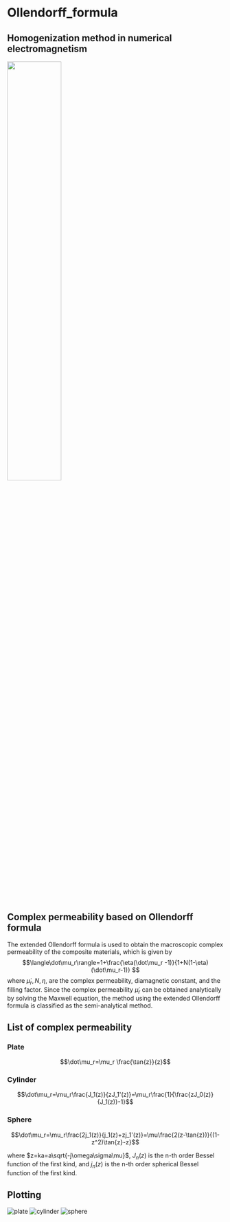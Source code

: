 # Ollendorff_formula
## Homogenization method in numerical electromagnetism
<img src="https://github.com/ShingoHiruma/Ollendorff_formula/assets/49121385/1049528b-7416-4a09-9798-0391a8d95220" width="50%">

## Complex permeability based on Ollendorff formula
The extended Ollendorff formula is used to obtain the macroscopic complex permeability of the composite materials, which is given by
$$\langle\dot\mu_r\rangle=1+\frac{\eta(\dot\mu_r -1)}{1+N(1-\eta)(\dot\mu_r-1)} $$
where $\dot\mu_r, N, \eta,$ are the complex permeability, diamagnetic constant, and the filling factor. 
Since the complex permeability $\dot\mu_r$ can be obtained analytically by solving the Maxwell equation, the method using the extended Ollendorff formula is classified as the semi-analytical method.

## List of complex permeability
### Plate
$$\dot\mu_r=\mu_r \frac{\tan{z}}{z}$$
### Cylinder
$$\dot\mu_r=\mu_r\frac{J_1(z)}{zJ_1'(z)}=\mu_r\frac{1}{\frac{zJ_0(z)}{J_1(z)}-1}$$
### Sphere
$$\dot\mu_r=\mu_r\frac{2j_1(z)}{j_1(z)+zj_1'(z)}=\mu\frac{2(z-\tan{z})}{(1-z^2)\tan{z}-z}$$

where $z=ka=a\sqrt{-j\omega\sigma\mu}$, $J_n(z)$ is the n-th order Bessel function of the first kind, and $j_n(z)$ is the n-th order spherical Bessel function of the first kind.

## Plotting
![plate](https://github.com/ShingoHiruma/Ollendorff_formula/assets/49121385/33b47732-858f-4be1-8892-27ee018c038c)
![cylinder](https://github.com/ShingoHiruma/Ollendorff_formula/assets/49121385/76e22762-c58a-42f8-abfe-7a812de179a5)
![sphere](https://github.com/ShingoHiruma/Ollendorff_formula/assets/49121385/c6950dff-e67d-4c3e-b103-459abcf6434c)
